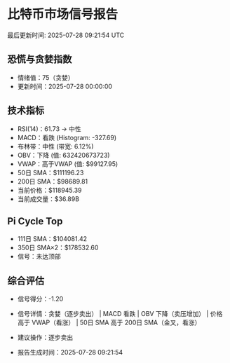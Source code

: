 # 比特币市场信号报告

最后更新时间: 2025-07-28 09:21:54 UTC

## 恐慌与贪婪指数
- 情绪值：75（贪婪）
- 更新时间：2025-07-28 00:00:00

## 技术指标
- RSI(14)：61.73 → 中性
- MACD：看跌 (Histogram: -327.69)
- 布林带：中性 (带宽: 6.12%)
- OBV：下降 (值: 632420673723)
- VWAP：高于VWAP (值: $99127.95)
- 50日 SMA：$111196.23
- 200日 SMA：$98689.81
- 当前价格：$118945.39
- 当前成交量：$36.89B

## Pi Cycle Top
- 111日 SMA：$104081.42
- 350日 SMA×2：$178532.60
- 信号：未达顶部

## 综合评估
- 信号得分：-1.20
- 信号详情：贪婪（逐步卖出） | MACD 看跌 | OBV 下降（卖压增加） | 价格高于 VWAP（看涨） | 50日 SMA 高于 200日 SMA（金叉，看涨）
- 建议操作：逐步卖出

- 报告生成时间：2025-07-28 09:21:54